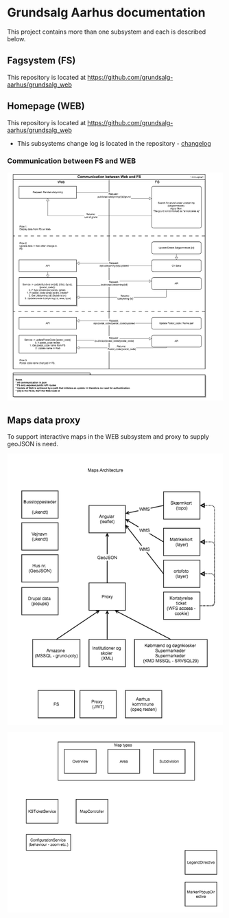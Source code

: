# Grundsalg Aarhus documentation
This project contains more than one subsystem and each is described below.

## Fagsystem (FS)
This repository is located at https://github.com/grundsalg-aarhus/grundsalg_web


## Homepage (WEB)
This repository is located at https://github.com/grundsalg-aarhus/grundsalg_web

 * This subsystems change log is located in the repository - [changelog](https://github.com/grundsalg-aarhus/grundsalg_web/blob/develop/CHANGELOG.md)
 
### Communication between FS and WEB

![Communication overview](https://raw.githubusercontent.com/grundsalg-aarhus/docs/develop/grundsalg_kommunikation.png)


## Maps data proxy
To support interactive maps in the WEB subsystem and proxy to supply geoJSON is need.

![Proxy architecture](https://raw.githubusercontent.com/grundsalg-aarhus/docs/develop/kort_overview.png)

![Angular architecture](https://raw.githubusercontent.com/grundsalg-aarhus/docs/develop/kort_angular_overview.png)